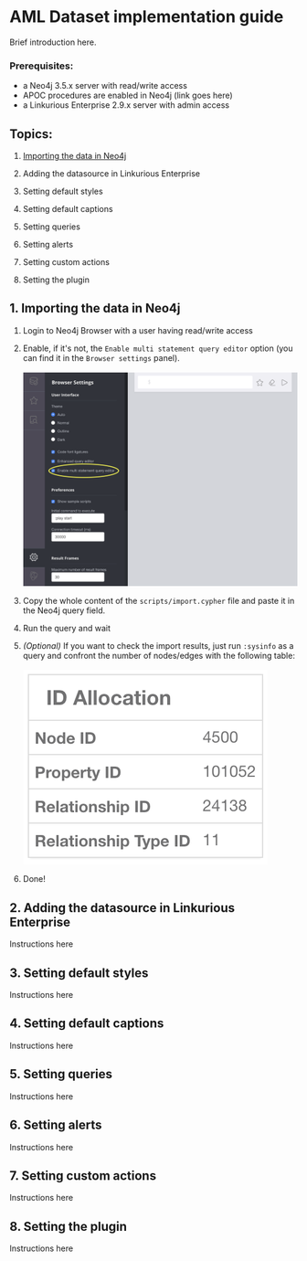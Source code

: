 # AML Dataset implementation guide
Brief introduction here.

### Prerequisites:
- a  Neo4j 3.5.x server with read/write access
- APOC procedures are enabled in Neo4j (link goes here)
- a  Linkurious Enterprise 2.9.x server with admin access

## Topics:

1. [Importing the data in Neo4j](#importing-the-data-in-neoj)

2. Adding the datasource in Linkurious Enterprise

3. Setting default styles

4. Setting default captions

5. Setting queries

6. Setting alerts

7. Setting custom actions

8. Setting the plugin

## 1. Importing the data in Neo4j

1. Login to Neo4j Browser with a user having read/write access

2. Enable, if it's not, the `Enable multi statement query editor` option (you can find it in the `Browser settings` panel).\
\
![](assets/img/IMG_01_small.png)

3. Copy the whole content of the `scripts/import.cypher` file and paste it in the Neo4j query field.

4. Run the query and wait

5. *(Optional)* If you want to check the import results, just run `:sysinfo` as a query and confront the number of nodes/edges with the following table:\
\
![](assets/img/IMG_02.png)

6. Done!



## 2. Adding the datasource in Linkurious Enterprise
Instructions here

## 3. Setting default styles
Instructions here

## 4. Setting default captions
Instructions here

## 5. Setting queries
Instructions here

## 6. Setting alerts
Instructions here

## 7. Setting custom actions
Instructions here

## 8. Setting the plugin
Instructions here